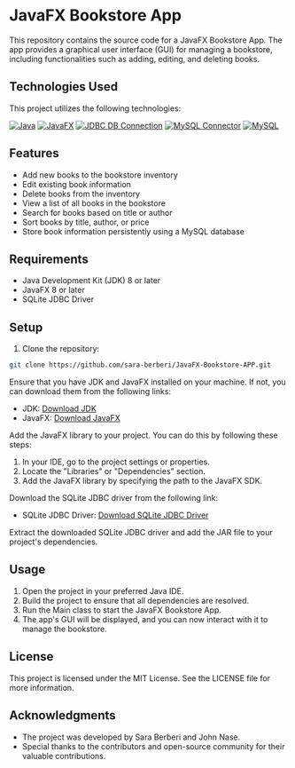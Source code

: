 # JavaFX Bookstore App

This repository contains the source code for a JavaFX Bookstore App. The app provides a graphical user interface (GUI) for managing a bookstore, including functionalities such as adding, editing, and deleting books.


## Technologies Used

This project utilizes the following technologies:

[![Java](https://img.shields.io/badge/Java-8%2B-orange.svg)](https://www.oracle.com/java/technologies/javase-jdk11-downloads.html)
[![JavaFX](https://img.shields.io/badge/JavaFX-8%2B-blue.svg)](https://openjfx.io/)
[![JDBC DB Connection](https://img.shields.io/badge/JDBC%20DB%20Connection-2.0-brightgreen.svg)](https://www.oracle.com/java/technologies/jdbc-4-2-quick-start.html)
[![MySQL Connector](https://img.shields.io/badge/MySQL%20Connector-8.0-blue.svg)](https://dev.mysql.com/downloads/connector/j/)
[![MySQL](https://img.shields.io/badge/MySQL-8.0-blue.svg)](https://www.mysql.com/)


## Features

- Add new books to the bookstore inventory
- Edit existing book information
- Delete books from the inventory
- View a list of all books in the bookstore
- Search for books based on title or author
- Sort books by title, author, or price
- Store book information persistently using a MySQL database

## Requirements

- Java Development Kit (JDK) 8 or later
- JavaFX 8 or later
- SQLite JDBC Driver

## Setup

1. Clone the repository:

```bash
git clone https://github.com/sara-berberi/JavaFX-Bookstore-APP.git
```

Ensure that you have JDK and JavaFX installed on your machine. If not, you can download them from the following links:
- JDK: [Download JDK](https://www.oracle.com/java/technologies/javase-jdk11-downloads.html)
- JavaFX: [Download JavaFX](https://openjfx.io/)

Add the JavaFX library to your project. You can do this by following these steps:
1. In your IDE, go to the project settings or properties.
2. Locate the "Libraries" or "Dependencies" section.
3. Add the JavaFX library by specifying the path to the JavaFX SDK.

Download the SQLite JDBC driver from the following link:
- SQLite JDBC Driver: [Download SQLite JDBC Driver](https://github.com/xerial/sqlite-jdbc)

Extract the downloaded SQLite JDBC driver and add the JAR file to your project's dependencies.

## Usage

1. Open the project in your preferred Java IDE.
2. Build the project to ensure that all dependencies are resolved.
3. Run the Main class to start the JavaFX Bookstore App.
4. The app's GUI will be displayed, and you can now interact with it to manage the bookstore.

## License

This project is licensed under the MIT License. See the LICENSE file for more information.

## Acknowledgments

- The project was developed by Sara Berberi and John Nase.
- Special thanks to the contributors and open-source community for their valuable contributions.

